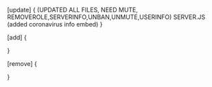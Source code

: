 [update] {
   (UPDATED ALL FILES, NEED MUTE, REMOVEROLE,SERVERINFO,UNBAN,UNMUTE,USERINFO)
   SERVER.JS (added coronavirus info embed)
}

 [add] {

 }

 [remove] {

 }
